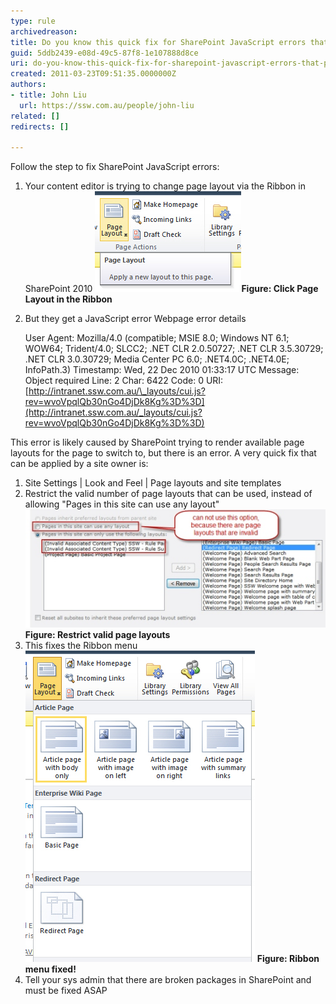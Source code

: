 ```yaml
---
type: rule
archivedreason: 
title: Do you know this quick fix for SharePoint JavaScript errors that prevents you from switching page layout?
guid: 5ddb2439-e08d-49c5-87f8-1e107888d8ce
uri: do-you-know-this-quick-fix-for-sharepoint-javascript-errors-that-prevents-you-from-switching-page-layout
created: 2011-03-23T09:51:35.0000000Z
authors:
- title: John Liu
  url: https://ssw.com.au/people/john-liu
related: []
redirects: []

---
```


Follow the step to fix SharePoint JavaScript errors:  
<!--endintro-->

1. Your content editor is trying to change page layout via the Ribbon in SharePoint 2010 
![](PagelayoutInRibbon.jpg)**Figure: Click Page Layout in the Ribbon**
2. But they get a JavaScript error
    Webpage error details

     User Agent: Mozilla/4.0 (compatible; MSIE 8.0; Windows NT 6.1; WOW64; Trident/4.0; SLCC2; .NET CLR 2.0.50727; .NET CLR 3.5.30729; .NET CLR 3.0.30729; Media Center PC 6.0; .NET4.0C; .NET4.0E; InfoPath.3)
     Timestamp: Wed, 22 Dec 2010 01:33:17 UTC
    Message: Object required
     Line: 2
     Char: 6422
     Code: 0
     URI:[http://intranet.ssw.com.au/\_layouts/cui.js?rev=wvoVpqlQb30nGo4DjDk8Kg%3D%3D](http://intranet.ssw.com.au/_layouts/cui.js?rev=wvoVpqlQb30nGo4DjDk8Kg%3D%3D)


This error is likely caused by SharePoint trying to render available page layouts for the page to switch to, but there is an error.
 A very quick fix that can be applied by a site owner is:

1. Site Settings | Look and Feel | Page layouts and site templates
2. Restrict the valid number of page layouts that can be used, instead of allowing "Pages in this site can use any layout"![](RestrictedPageLayout.jpg) **Figure: Restrict valid page layouts**
3. This fixes the Ribbon menu
![](RibbonMenu01.jpg) **Figure: Ribbon menu fixed!**
4. Tell your sys admin that there are broken packages in SharePoint and must be fixed ASAP
